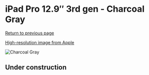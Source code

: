 # iPad Pro 12.9″ 3rd gen - Charcoal Gray

[Return to previous page](/ipad_pro2)

[High-resolution image from Apple](https://store.storeimages.cdn-apple.com/8756/as-images.apple.com/is/MRXD2?wid=4500&hei=4500&fmt=png)

<div style="width: 500px"><img src="/almost_uncompressed/MRXD2.webp" alt="Charcoal Gray"></div>

## Under construction
